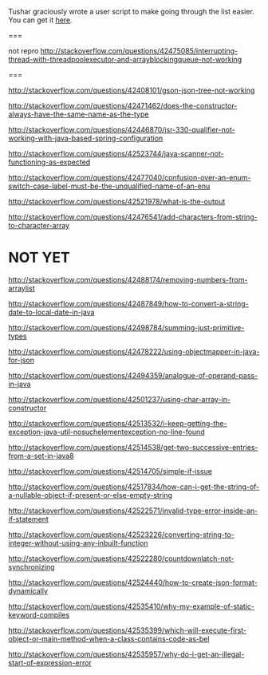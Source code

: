 Tushar graciously wrote a user script to make going through the list easier. You can get it [here](https://github.com/tusharjadhav219/Userscript-for-delete-candidates).

===

not repro http://stackoverflow.com/questions/42475085/interrupting-thread-with-threadpoolexecutor-and-arrayblockingqueue-not-working



===

http://stackoverflow.com/questions/42408101/gson-json-tree-not-working

http://stackoverflow.com/questions/42471462/does-the-constructor-always-have-the-same-name-as-the-type

http://stackoverflow.com/questions/42446870/jsr-330-qualifier-not-working-with-java-based-spring-configuration

http://stackoverflow.com/questions/42523744/java-scanner-not-functioning-as-expected

http://stackoverflow.com/questions/42477040/confusion-over-an-enum-switch-case-label-must-be-the-unqualified-name-of-an-enu

http://stackoverflow.com/questions/42521978/what-is-the-output

http://stackoverflow.com/questions/42476541/add-characters-from-string-to-character-array


NOT YET
=====

http://stackoverflow.com/questions/42488174/removing-numbers-from-arraylist

http://stackoverflow.com/questions/42487849/how-to-convert-a-string-date-to-local-date-in-java

http://stackoverflow.com/questions/42498784/summing-just-primitive-types

http://stackoverflow.com/questions/42478222/using-objectmapper-in-java-for-json

http://stackoverflow.com/questions/42494359/analogue-of-operand-pass-in-java

http://stackoverflow.com/questions/42501237/using-char-array-in-constructor

http://stackoverflow.com/questions/42513532/i-keep-getting-the-exception-java-util-nosuchelementexception-no-line-found

http://stackoverflow.com/questions/42514538/get-two-successive-entries-from-a-set-in-java8

http://stackoverflow.com/questions/42514705/simple-if-issue

http://stackoverflow.com/questions/42517834/how-can-i-get-the-string-of-a-nullable-object-if-present-or-else-empty-string

http://stackoverflow.com/questions/42522571/invalid-type-error-inside-an-if-statement

http://stackoverflow.com/questions/42523226/converting-string-to-integer-without-using-any-inbuilt-function

http://stackoverflow.com/questions/42522280/countdownlatch-not-synchronizing

http://stackoverflow.com/questions/42524440/how-to-create-json-format-dynamically

http://stackoverflow.com/questions/42535410/why-my-example-of-static-keyword-compiles

http://stackoverflow.com/questions/42535399/which-will-execute-first-object-or-main-method-when-a-class-contains-code-as-bel

http://stackoverflow.com/questions/42535957/why-do-i-get-an-illegal-start-of-expression-error